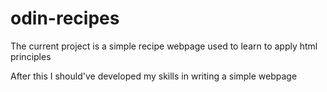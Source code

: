 # odin-recipes
The current project is a simple recipe webpage 
used to learn to apply html principles

After this I should've developed my skills in writing a simple webpage

